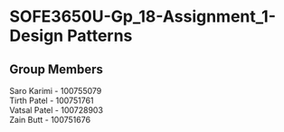 # SOFE3650U-Gp_18-Assignment_1-Design Patterns

## Group Members

Saro Karimi - 100755079<br>
Tirth Patel - 100751761<br>
Vatsal Patel - 100728903<br>
Zain Butt - 100751676<br>



